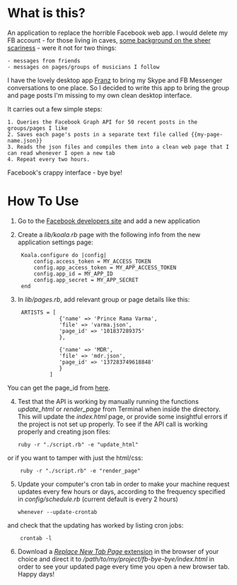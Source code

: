 # What is this?

An application to replace the horrible Facebook web app. I would delete my FB account - for those living in caves, [some background on the sheer scariness](http://www.salimvirani.com/facebook) - were it not for two things:

    - messages from friends
    - messages on pages/groups of musicians I follow

I have the lovely desktop app [Franz](http://meetfranz.com/) to bring my Skype and FB Messenger conversations to one place. So I decided to write this app to bring the group and page posts I'm missing to my own clean desktop interface. 

It carries out a few simple steps:

    1. Queries the Facebook Graph API for 50 recent posts in the groups/pages I like
    2. Saves each page's posts in a separate text file called {{my-page-name.json}}
    3. Reads the json files and compiles them into a clean web page that I can read whenever I open a new tab
    4. Repeat every two hours.

Facebook's crappy interface - bye bye!

# How To Use

1. Go to the [Facebook developers site](https://developers.facebook.com/apps/) and add a new application
2. Create a _lib/koala.rb_ page with the following info from the new application settings page:   
     
        Koala.configure do |config|
            config.access_token = MY_ACCESS_TOKEN
            config.app_access_token = MY_APP_ACCESS_TOKEN
            config.app_id = MY_APP_ID
            config.app_secret = MY_APP_SECRET
        end

3. In _lib/pages.rb_, add relevant group or page details like this:

        ARTISTS = [
                    {'name' => 'Prince Rama Varma',
                    'file' => 'varma.json',
                    'page_id' => '101837289375'
                    },
                    
                    {'name' => 'MDR',
                    'file' => 'mdr.json',
                    'page_id' => '137283749618848'
                    }
                 ] 
You can get the page_id from [here](https://lookup-id.com/).

4.  Test that the API is working by manually running the functions *update_html* or *render_page* from Terminal when inside the directory. This will update the _index.html_ page, or provide some insightful errors if the project is not set up properly. To see if the API call is working properly and creating json files:
        
        ruby -r "./script.rb" -e "update_html"
or if you want to tamper with just the html/css: 

        ruby -r "./script.rb" -e "render_page"

5.  Update your computer's cron tab in order to make your machine request updates every few hours or days, according to the frequency specified in *config/schedule.rb* (current default is every 2 hours) 
        
        whenever --update-crontab
and check that the updating has worked by listing cron jobs: 
        
        crontab -l

6.  Download a [_Replace New Tab Page_ extension](https://chrome.google.com/webstore/detail/replace-new-tab-page/cnkhddihkmmiiclaipbaaelfojkmlkja) in the browser of your choice and direct it to */path/to/my/project/fb-bye-bye/index.html* in order to see your updated page every time you open a new browser tab. Happy days!


 


<!-- find FB group ID with https://lookup-id.com/ and copy-paste full url -->
